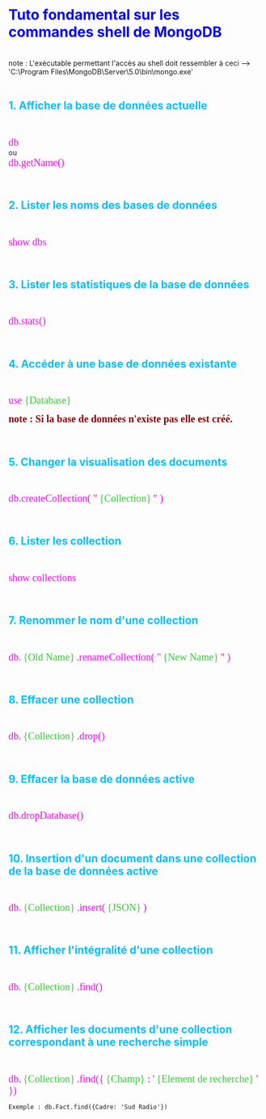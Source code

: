 <head>
<style>
#bleu {}
#titleMain {color:#0000FF; font:28px ;font-weight:bold}
#titleSub {color:#00BFFF; font:24px}
#titleSubSub {font:10px}
#commande {color:#FF00FF; font:20px "Carnivalee Freakshow"}
#tag {color:#87CEFA; font:16px "Carnivalee Freakshow"}
#param {color:#32CD32; font:20px "Carnivalee Freakshow"}
#attention {color:#8B0000; font:20px "Carnivalee Freakshow"; font-weight:bold}
#tab1 {margin : 0px 20px 0px 0px}
#tab2 {margin : 0px 40px 0px 0px}
#tab3 {margin : 0px 60px 0px 0px}
</style>
</head>

# <span id="titleMain">Tuto fondamental sur les commandes shell de MongoDB</span>

<br>
note : L'exécutable permettant l'accès au shell doit ressembler à ceci --> 'C:\Program Files\MongoDB\Server\5.0\bin\mongo.exe'<br>
<br>


## <span id="titleSub">1. Afficher la base de données actuelle</span>
<br>

<span id="commande">db</span><br>
ou<br>
<span id="commande">db.getName()</span>

<br>

## <span id="titleSub">2. Lister les noms des bases de données</span>
<br>

<span id="commande">show dbs</span>

<br>

## <span id="titleSub">3. Lister les statistiques de la base de données</span>
<br>

<span id="commande">db.stats()</span>

<br>

## <span id="titleSub">4. Accéder à une base de données existante </span>
<br>

<span id="commande">use </span>
<span id="param">{Database}</span>

<span id="attention">note : Si la base de données n'existe pas elle est créé.</span>

<br>

## <span id="titleSub">5. Changer la visualisation des documents </span>
<br>

<span id="commande">db.createCollection( "</span>
<span id="param">{Collection}</span>
<span id="commande">" )</span>

<br>

## <span id="titleSub">6. Lister les collection </span>
<br>

<span id="commande">show collections</span>

<br>

## <span id="titleSub">7. Renommer le nom d'une collection </span>
<br>

<span id="commande">db.</span>
<span id="param">{Old Name}</span>
<span id="commande">.renameCollection( "</span>
<span id="param">{New Name}</span>
<span id="commande">" )</span>

<br>

## <span id="titleSub">8. Effacer une collection </span>
<br>

<span id="commande">db.</span>
<span id="param">{Collection}</span>
<span id="commande">.drop()</span>

<br>

## <span id="titleSub">9. Effacer la base de données active </span>
<br>

<span id="commande">db.dropDatabase()</span>

<br>

## <span id="titleSub">10. Insertion d'un document dans une collection de la base de données active </span>
<br>

<span id="commande">db.</span>
<span id="param">{Collection}</span>
<span id="commande">.insert(</span>
<span id="param">{JSON}</span>
<span id="commande">)</span>

<br>

## <span id="titleSub">11. Afficher l'intégralité d'une collection </span>
<br>

<span id="commande">db.</span>
<span id="param">{Collection}</span>
<span id="commande">.find()</span>

<br>

## <span id="titleSub">12. Afficher les documents d'une collection correspondant à une recherche simple</span>
<br>

<span id="commande">db.</span>
<span id="param">{Collection}</span>
<span id="commande">.find({</span>
<span id="param">{Champ} </span>
<span id="commande">: '</span>
<span id="param">{Element de recherche} </span>
<span id="commande">' })</span><br>

```
Exemple : db.Fact.find({Cadre: 'Sud Radio'})
```
<br>